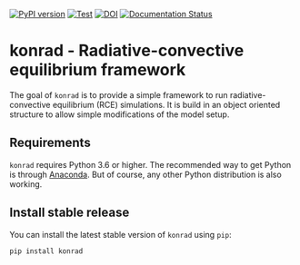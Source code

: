 [![PyPI version](https://badge.fury.io/py/konrad.svg)](https://badge.fury.io/py/konrad)
[![Test](https://github.com/atmtools/konrad/workflows/Test/badge.svg?branch=master)](https://github.com/atmtools/konrad/commits/master)
[![DOI](https://zenodo.org/badge/DOI/10.5281/zenodo.1313687.svg)](https://doi.org/10.5281/zenodo.1313687)
[![Documentation Status](https://readthedocs.org/projects/konrad/badge/?version=latest)](https://konrad.readthedocs.io/en/latest/?badge=latest)

# konrad - Radiative-convective equilibrium framework

The goal of ``konrad`` is to provide a simple framework to run
radiative-convective equilibrium (RCE) simulations. It is build in an object
oriented structure to allow simple modifications of the model setup.

## Requirements
``konrad`` requires Python 3.6 or higher. The recommended way to get
Python is through [Anaconda](https://www.continuum.io/downloads).
But of course, any other Python distribution is also working.

## Install stable release
You can install the latest stable version of ``konrad`` using ``pip``:
```bash
pip install konrad
```
